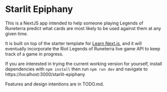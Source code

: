# Starlit Epiphany
This is a NextJS app intended to help someone playing Legends of Runeterra predict what cards are most likely to be used against them at any given time. 

It is built on top of the starter template for [Learn Next.js](https://nextjs.org/learn), and it will eventually incorporate the Riot Legends of Runeterra live game API to keep track of a game in progress. 

If you are interested in trying the current working version for yourself, install dependencies with ```npm install``` then run ```npm run dev``` and navigate to https://localhost:3000/starlit-epiphany

Features and design intentions are in TODO.md. 